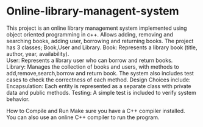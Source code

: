 # Online-library-managent-system
This project is an online library management system implemented using object oriented programming in c++. Allows adding, removing and searching books, adding user, borrowing and returning books.
The project has 3 classes; Book,User and Library.
  Book: Represents a library book (title, author, year, availability).  
  User: Represents a library user who can borrow and return books.  
  Library: Manages the collection of books and users, with methods to add,remove,search,borrow and              return book.
The system also includes test cases to check the correctness of each method.
Design Choices include:
  Encapsulation: Each entity is represented as a separate class with private data and public                        methods.
  Testing: A simple test is included to verify system behavior. 
  
How to Compile and Run
Make sure you have a C++ compiler installed.  
You can also use an online C++ compiler to run the program.

